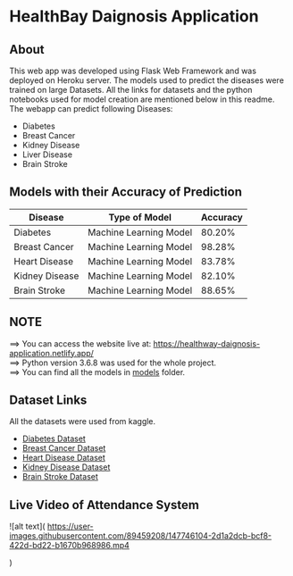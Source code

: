 # HealthBay Daignosis Application

## About

This web app was developed using Flask Web Framework and was deployed on Heroku server. The models used to predict the diseases were trained on large Datasets. All the links for datasets and the python notebooks used for model creation are mentioned below in this readme. The webapp can predict following Diseases:

- Diabetes
- Breast Cancer
- Kidney Disease
- Liver Disease
- Brain Stroke

## Models with their Accuracy of Prediction

| Disease        | Type of Model            | Accuracy |
| -------------- | ------------------------ | -------- |
| Diabetes       | Machine Learning Model   | 80.20%   |
| Breast Cancer  | Machine Learning Model   | 98.28%   |
| Heart Disease  | Machine Learning Model   | 83.78%   |
| Kidney Disease | Machine Learning Model   | 82.10%   |
| Brain Stroke   | Machine Learning Model   | 88.65%   |

## NOTE

==> You can access the website live at: https://healthway-daignosis-application.netlify.app/ <br>
==> Python version 3.6.8 was used for the whole project.<br>
==> You can find all the models in [models](https://github.com/rohitsahu70/HEALTHWAY-WEBSITE-NETLIFY-) folder.

## Dataset Links

All the datasets were used from kaggle.

- [Diabetes Dataset](https://www.kaggle.com/uciml/pima-indians-diabetes-database)
- [Breast Cancer Dataset](https://www.kaggle.com/uciml/breast-cancer-wisconsin-data)
- [Heart Disease Dataset](https://www.kaggle.com/ronitf/heart-disease-uci)
- [Kidney Disease Dataset](https://www.kaggle.com/mansoordaku/ckdisease)
- [Brain Stroke Dataset](https://www.kaggle.com/fedesoriano/stroke-prediction-dataset)

## Live Video of Attendance System
![alt text](
https://user-images.githubusercontent.com/89459208/147746104-2d1a2dcb-bcf8-422d-bd22-b1670b968986.mp4

)
